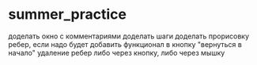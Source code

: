 # summer_practice
доделать окно с комментариями
доделать шаги
доделать прорисовку ребер, если надо будет
добавить функционал в кнопку "вернуться в начало"
удаление ребер либо через кнопку, либо через мышку
